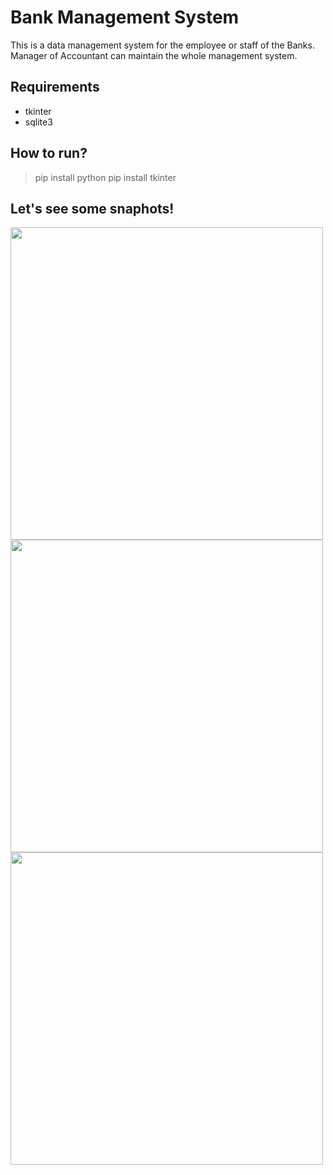 # Bank Management System
This is a data management system for the employee or staff of the Banks. Manager of Accountant can maintain the whole management system.

## Requirements
- tkinter
- sqlite3

## How to run?
> pip install python
> pip install tkinter

## Let's see some snaphots!
<img src="https://github.com/thegautamkumarjaiswal/Rotten-Scripts/blob/master/Python/Bank_ManagmentSystem/img/bank.PNG" width="500" /> 
<img src="https://github.com/thegautamkumarjaiswal/Rotten-Scripts/blob/master/Python/Bank_ManagmentSystem/img/bank2.PNG" width="500" />
<img src="https://github.com/thegautamkumarjaiswal/Rotten-Scripts/blob/master/Python/Bank_ManagmentSystem/img/bank3.PNG" width="500" />
